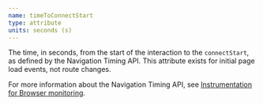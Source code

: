 ```yaml
---
name: timeToConnectStart
type: attribute
units: seconds (s)
---
```


The time, in seconds, from the start of the interaction to the `connectStart`, as defined by the Navigation Timing API. This attribute exists for initial page load events, not route changes.

For more information about the Navigation Timing API, see [Instrumentation for Browser monitoring](/docs/browser/new-relic-browser/page-load-timing-resources/instrumentation-browser-monitoring#navigation-api).